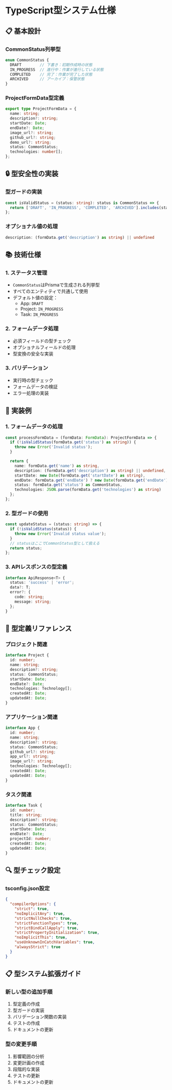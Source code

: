 # TypeScript型システム仕様

## 📋 基本設計

### CommonStatus列挙型
```typescript
enum CommonStatus {
  DRAFT        // 下書き：初期作成時の状態
  IN_PROGRESS  // 進行中：作業が進行している状態
  COMPLETED    // 完了：作業が完了した状態
  ARCHIVED     // アーカイブ：保管状態
}
```

### ProjectFormData型定義
```typescript
export type ProjectFormData = {
  name: string;
  description?: string;
  startDate: Date;
  endDate?: Date;
  image_url?: string;
  github_url?: string;
  demo_url?: string;
  status: CommonStatus;
  technologies: number[];
};
```

## 🔒 型安全性の実装

### 型ガードの実装
```typescript
const isValidStatus = (status: string): status is CommonStatus => {
  return ['DRAFT', 'IN_PROGRESS', 'COMPLETED', 'ARCHIVED'].includes(status);
};
```

### オプショナル値の処理
```typescript
description: (formData.get('description') as string) || undefined
```

## 📚 技術仕様

### 1. ステータス管理
- `CommonStatus`はPrismaで生成される列挙型
- すべてのエンティティで共通して使用
- デフォルト値の設定：
  - App: `DRAFT`
  - Project: `IN_PROGRESS`
  - Task: `IN_PROGRESS`

### 2. フォームデータ処理
- 必須フィールドの型チェック
- オプショナルフィールドの処理
- 型変換の安全な実装

### 3. バリデーション
- 実行時の型チェック
- フォームデータの検証
- エラー処理の実装

## 🔧 実装例

### 1. フォームデータの処理
```typescript
const processFormData = (formData: FormData): ProjectFormData => {
  if (!isValidStatus(formData.get('status') as string)) {
    throw new Error('Invalid status');
  }

  return {
    name: formData.get('name') as string,
    description: (formData.get('description') as string) || undefined,
    startDate: new Date(formData.get('startDate') as string),
    endDate: formData.get('endDate') ? new Date(formData.get('endDate') as string) : undefined,
    status: formData.get('status') as CommonStatus,
    technologies: JSON.parse(formData.get('technologies') as string)
  };
};
```

### 2. 型ガードの使用
```typescript
const updateStatus = (status: string) => {
  if (!isValidStatus(status)) {
    throw new Error('Invalid status value');
  }
  // statusはここでCommonStatus型として扱える
  return status;
};
```

### 3. APIレスポンスの型定義
```typescript
interface ApiResponse<T> {
  status: 'success' | 'error';
  data?: T;
  error?: {
    code: string;
    message: string;
  };
}
```

## 📝 型定義リファレンス

### プロジェクト関連
```typescript
interface Project {
  id: number;
  name: string;
  description?: string;
  status: CommonStatus;
  startDate: Date;
  endDate?: Date;
  technologies: Technology[];
  createdAt: Date;
  updatedAt: Date;
}
```

### アプリケーション関連
```typescript
interface App {
  id: number;
  name: string;
  description?: string;
  status: CommonStatus;
  github_url?: string;
  app_url?: string;
  image_url?: string;
  technologies: Technology[];
  createdAt: Date;
  updatedAt: Date;
}
```

### タスク関連
```typescript
interface Task {
  id: number;
  title: string;
  description?: string;
  status: CommonStatus;
  startDate: Date;
  endDate?: Date;
  projectId: number;
  createdAt: Date;
  updatedAt: Date;
}
```

## 🔍 型チェック設定

### tsconfig.json設定
```json
{
  "compilerOptions": {
    "strict": true,
    "noImplicitAny": true,
    "strictNullChecks": true,
    "strictFunctionTypes": true,
    "strictBindCallApply": true,
    "strictPropertyInitialization": true,
    "noImplicitThis": true,
    "useUnknownInCatchVariables": true,
    "alwaysStrict": true
  }
}
```

## 📋 型システム拡張ガイド

### 新しい型の追加手順
1. 型定義の作成
2. 型ガードの実装
3. バリデーション関数の実装
4. テストの作成
5. ドキュメントの更新

### 型の変更手順
1. 影響範囲の分析
2. 変更計画の作成
3. 段階的な実装
4. テストの更新
5. ドキュメントの更新
